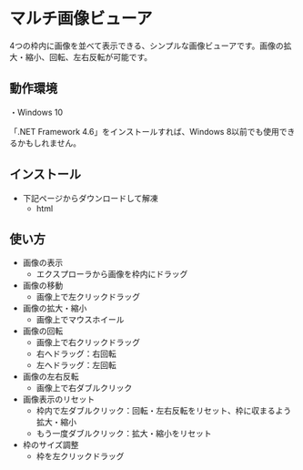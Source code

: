 # マルチ画像ビューア

4つの枠内に画像を並べて表示できる、シンプルな画像ビューアです。画像の拡大・縮小、回転、左右反転が可能です。


## 動作環境

・Windows 10

「.NET Framework 4.6」をインストールすれば、Windows 8以前でも使用できるかもしれません。

## インストール

* 下記ページからダウンロードして解凍
    * html

## 使い方

* 画像の表示
    * エクスプローラから画像を枠内にドラッグ
* 画像の移動
    * 画像上で左クリックドラッグ
* 画像の拡大・縮小
    * 画像上でマウスホイール
* 画像の回転
    * 画像上で右クリックドラッグ 
    * 右へドラッグ：右回転
    * 左へドラッグ：左回転
* 画像の左右反転
    * 画像上で右ダブルクリック
* 画像表示のリセット
    * 枠内で左ダブルクリック：回転・左右反転をリセット、枠に収まるよう拡大・縮小
    * もう一度ダブルクリック：拡大・縮小をリセット
* 枠のサイズ調整
    * 枠を左クリックドラッグ
